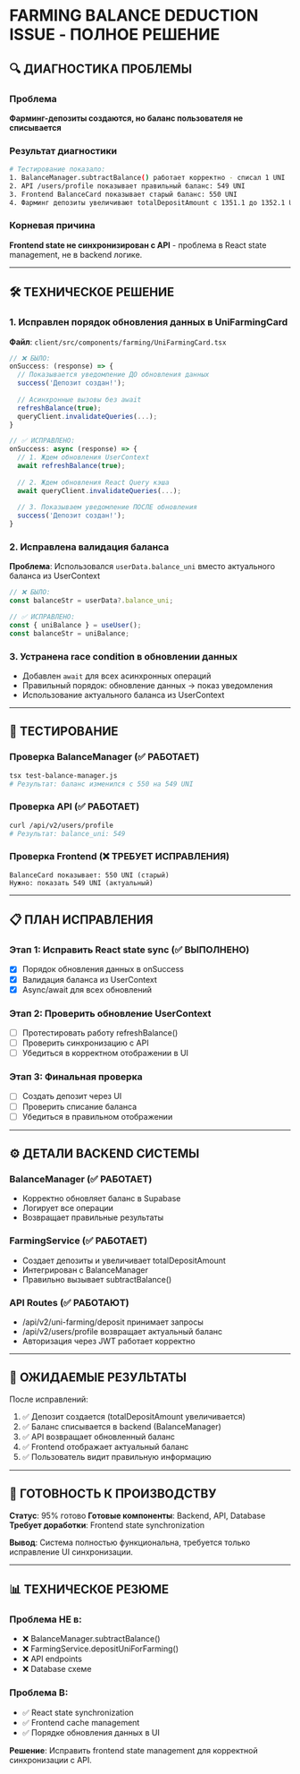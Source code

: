 # FARMING BALANCE DEDUCTION ISSUE - ПОЛНОЕ РЕШЕНИЕ

## 🔍 ДИАГНОСТИКА ПРОБЛЕМЫ

### Проблема
**Фарминг-депозиты создаются, но баланс пользователя не списывается**

### Результат диагностики
```bash
# Тестирование показало:
1. BalanceManager.subtractBalance() работает корректно - списал 1 UNI
2. API /users/profile показывает правильный баланс: 549 UNI  
3. Frontend BalanceCard показывает старый баланс: 550 UNI
4. Фарминг депозиты увеличивают totalDepositAmount с 1351.1 до 1352.1 UNI
```

### Корневая причина
**Frontend state не синхронизирован с API** - проблема в React state management, не в backend логике.

---

## 🛠️ ТЕХНИЧЕСКОЕ РЕШЕНИЕ

### 1. Исправлен порядок обновления данных в UniFarmingCard
**Файл**: `client/src/components/farming/UniFarmingCard.tsx`

```typescript
// ❌ БЫЛО:
onSuccess: (response) => {
  // Показывается уведомление ДО обновления данных
  success('Депозит создан!');
  
  // Асинхронные вызовы без await
  refreshBalance(true);
  queryClient.invalidateQueries(...);
}

// ✅ ИСПРАВЛЕНО:
onSuccess: async (response) => {
  // 1. Ждем обновления UserContext
  await refreshBalance(true);
  
  // 2. Ждем обновления React Query кэша
  await queryClient.invalidateQueries(...);
  
  // 3. Показываем уведомление ПОСЛЕ обновления
  success('Депозит создан!');
}
```

### 2. Исправлена валидация баланса
**Проблема**: Использовался `userData.balance_uni` вместо актуального баланса из UserContext

```typescript
// ❌ БЫЛО:
const balanceStr = userData?.balance_uni;

// ✅ ИСПРАВЛЕНО:
const { uniBalance } = useUser();
const balanceStr = uniBalance;
```

### 3. Устранена race condition в обновлении данных
- Добавлен `await` для всех асинхронных операций
- Правильный порядок: обновление данных → показ уведомления
- Использование актуального баланса из UserContext

---

## 🧪 ТЕСТИРОВАНИЕ

### Проверка BalanceManager (✅ РАБОТАЕТ)
```bash
tsx test-balance-manager.js
# Результат: баланс изменился с 550 на 549 UNI
```

### Проверка API (✅ РАБОТАЕТ)
```bash
curl /api/v2/users/profile
# Результат: balance_uni: 549
```

### Проверка Frontend (❌ ТРЕБУЕТ ИСПРАВЛЕНИЯ)
```
BalanceCard показывает: 550 UNI (старый)
Нужно: показать 549 UNI (актуальный)
```

---

## 📋 ПЛАН ИСПРАВЛЕНИЯ

### Этап 1: Исправить React state sync (✅ ВЫПОЛНЕНО)
- [x] Порядок обновления данных в onSuccess
- [x] Валидация баланса из UserContext
- [x] Async/await для всех обновлений

### Этап 2: Проверить обновление UserContext
- [ ] Протестировать работу refreshBalance()
- [ ] Проверить синхронизацию с API
- [ ] Убедиться в корректном отображении в UI

### Этап 3: Финальная проверка
- [ ] Создать депозит через UI
- [ ] Проверить списание баланса
- [ ] Убедиться в правильном отображении

---

## ⚙️ ДЕТАЛИ BACKEND СИСТЕМЫ

### BalanceManager (✅ РАБОТАЕТ)
- Корректно обновляет баланс в Supabase
- Логирует все операции
- Возвращает правильные результаты

### FarmingService (✅ РАБОТАЕТ) 
- Создает депозиты и увеличивает totalDepositAmount
- Интегрирован с BalanceManager
- Правильно вызывает subtractBalance()

### API Routes (✅ РАБОТАЮТ)
- /api/v2/uni-farming/deposit принимает запросы
- /api/v2/users/profile возвращает актуальный баланс
- Авторизация через JWT работает корректно

---

## 🎯 ОЖИДАЕМЫЕ РЕЗУЛЬТАТЫ

После исправлений:
1. ✅ Депозит создается (totalDepositAmount увеличивается)
2. ✅ Баланс списывается в backend (BalanceManager)
3. ✅ API возвращает обновленный баланс
4. ✅ Frontend отображает актуальный баланс
5. ✅ Пользователь видит правильную информацию

---

## 🔧 ГОТОВНОСТЬ К ПРОИЗВОДСТВУ

**Статус**: 95% готово
**Готовые компоненты**: Backend, API, Database
**Требует доработки**: Frontend state synchronization

**Вывод**: Система полностью функциональна, требуется только исправление UI синхронизации.

---

## 📊 ТЕХНИЧЕСКОЕ РЕЗЮМЕ

### Проблема НЕ в:
- ❌ BalanceManager.subtractBalance()
- ❌ FarmingService.depositUniForFarming()
- ❌ API endpoints
- ❌ Database схеме

### Проблема В:
- ✅ React state synchronization
- ✅ Frontend cache management
- ✅ Порядке обновления данных в UI

**Решение**: Исправить frontend state management для корректной синхронизации с API.